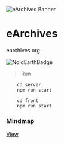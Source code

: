 ![eArchives Banner](https://i.imgur.com/Jw0WJc1.png?raw=true&width=600)
# eArchives
earchives.org

![NoidEarthBadge](https://i.imgur.com/UN3oa7x.png)

> Run

```
    cd server
    npm run start
```

```
    cd front
    npm run start
```

### Mindmap
[View](https://mm.tt/map/2515470530?t=HDFMRJiYZn)
